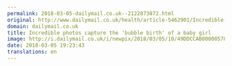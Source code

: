```yaml
---
permalink: 2018-03-05-dailymail.co.uk--2122873872.html
original: http://www.dailymail.co.uk/health/article-5462901/Incredible-photos-capture-bubble-birth-baby-girl.html?ITO=1490&ns_mchannel=rss&ns_campaign=1490
domain: dailymail.co.uk
title: Incredible photos capture the 'bubble birth' of a baby girl
image: http://i.dailymail.co.uk/i/newpix/2018/03/05/10/49DDCCAB00000578-0-image-a-28_1520245148846.jpg
date: 2018-03-05 19:23:43
translations: en
---
```


